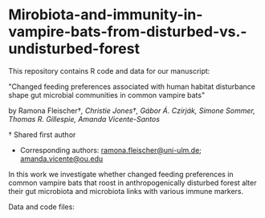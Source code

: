 # Mirobiota-and-immunity-in-vampire-bats-from-disturbed-vs.-undisturbed-forest


This repository contains R code and data for our manuscript:

"Changed feeding preferences associated with human habitat disturbance shape gut microbial communities in common vampire bats"

by Ramona Fleischer†*, Christie Jones†, Gábor Á. Czirják, Simone Sommer, Thomas R. Gillespie, Amanda Vicente-Santos*

† Shared first author
*  Corresponding authors: ramona.fleischer@uni-ulm.de; amanda.vicente@ou.edu 


In this work we investigate whether changed feeding preferences in common vampire bats that roost in anthropogenically disturbed forest alter their gut microbiota and microbiota links with various immune markers.

Data and code files:
